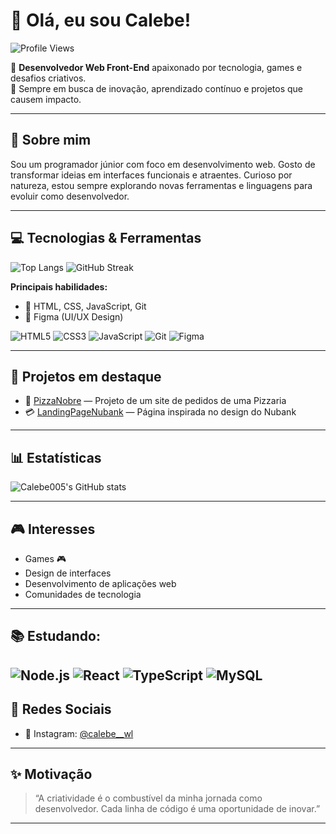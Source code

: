 

# 👋 Olá, eu sou Calebe!  
![Profile Views](https://komarev.com/ghpvc/?username=Calebe005&color=blue&style=flat)

🎨 **Desenvolvedor Web Front-End** apaixonado por tecnologia, games e desafios criativos.  
🚀 Sempre em busca de inovação, aprendizado contínuo e projetos que causem impacto.

---

## 🧠 Sobre mim

Sou um programador júnior com foco em desenvolvimento web. Gosto de transformar ideias em interfaces funcionais e atraentes. Curioso por natureza, estou sempre explorando novas ferramentas e linguagens para evoluir como desenvolvedor.

---

## 💻 Tecnologias & Ferramentas

![Top Langs](https://github-readme-stats.vercel.app/api/top-langs/?username=Calebe005&layout=compact&theme=radical)  ![GitHub Streak](https://github-readme-streak-stats.herokuapp.com/?user=Calebe005&theme=radical)

**Principais habilidades:**

- 🧩 HTML, CSS, JavaScript, Git  
- 🎨 Figma (UI/UX Design)

![HTML5](https://img.shields.io/badge/-HTML5-E34F26?logo=html5&logoColor=fff&style=flat)
![CSS3](https://img.shields.io/badge/-CSS3-1572B6?logo=css3&logoColor=fff&style=flat)
![JavaScript](https://img.shields.io/badge/-JavaScript-F7DF1E?logo=javascript&logoColor=000&style=flat)
![Git](https://img.shields.io/badge/-Git-F05032?logo=git&logoColor=fff&style=flat)
![Figma](https://img.shields.io/badge/-Figma-F24E1E?logo=figma&logoColor=fff&style=flat)

---

## 🚀 Projetos em destaque

- 🍕 [PizzaNobre](https://github.com/Calebe005/PizzaNobre) — Projeto de um site de pedidos de uma Pizzaria 
- 💳 [LandingPageNubank](https://github.com/Calebe005/LandingPageNubank) — Página inspirada no design do Nubank

---

## 📊 Estatísticas

![Calebe005's GitHub stats](https://github-readme-stats.vercel.app/api?username=Calebe005&show_icons=true&theme=radical)

---

## 🎮 Interesses

- Games 🎮  
- Design de interfaces  
- Desenvolvimento de aplicações web  
- Comunidades de tecnologia

---
## 📚 Estudando:
![Node.js](https://img.shields.io/badge/-Node.js-339933?logo=node.js&logoColor=fff&style=flat)
![React](https://img.shields.io/badge/-React-61DAFB?logo=react&logoColor=000&style=flat)
![TypeScript](https://img.shields.io/badge/-TypeScript-3178C6?logo=typescript&logoColor=fff&style=flat)
![MySQL](https://img.shields.io/badge/-MySQL-4479A1?logo=mysql&logoColor=white&style=flat)
---

## 📱 Redes Sociais

- 📸 Instagram: [@calebe__wl](https://instagram.com/calebe__wl)

---

## ✨ Motivação

> “A criatividade é o combustível da minha jornada como desenvolvedor. Cada linha de código é uma oportunidade de inovar.”

---
